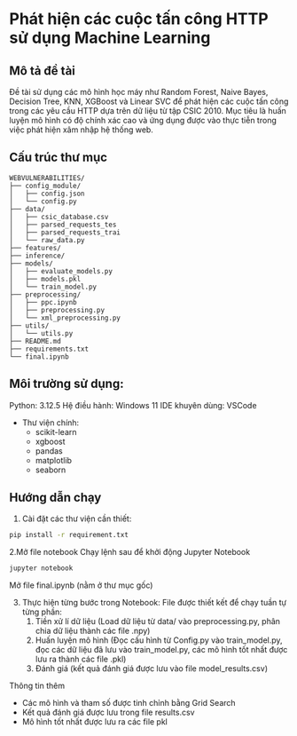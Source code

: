 # Phát hiện các cuộc tấn công HTTP sử dụng Machine Learning

## Mô tả đề tài

Đề tài sử dụng các mô hình học máy như Random Forest, Naive Bayes, Decision Tree, KNN, XGBoost và Linear SVC để phát hiện các cuộc tấn công trong các yêu cầu HTTP dựa trên dữ liệu từ tập CSIC 2010. Mục tiêu là huấn luyện mô hình có độ chính xác cao và ứng dụng được vào thực tiễn trong việc phát hiện xâm nhập hệ thống web.

## Cấu trúc thư mục

```text
WEBVULNERABILITIES/
├── config_module/
│   ├── config.json
│   └── config.py
├── data/
│   ├── csic_database.csv
│   ├── parsed_requests_tes
│   ├── parsed_requests_trai
│   └── raw_data.py
├── features/
├── inference/
├── models/
│   ├── evaluate_models.py
│   ├── models.pkl
│   └── train_model.py
├── preprocessing/
│   ├── ppc.ipynb
│   ├── preprocessing.py
│   └── xml_preprocessing.py
├── utils/
│   └── utils.py
├── README.md
├── requirements.txt
└── final.ipynb
```

## Môi trường sử dụng:
Python: 3.12.5
Hệ điều hành: Windows 11
IDE khuyên dùng: VSCode
* Thư viện chính:
    * scikit-learn
    * xgboost
    * pandas
    * matplotlib
    * seaborn

## Hướng dẫn chạy

1. Cài đặt các thư viện cần thiết:
```bash
pip install -r requirement.txt
```
2.Mở file notebook
Chạy lệnh sau để khởi động Jupyter Notebook
```bash
jupyter notebook
```
Mở file final.ipynb (nằm ở thư mục gốc)

3. Thực hiện từng bước trong Notebook:
File được thiết kết để chạy tuần tự từng phần:
    1. Tiền xử lí dữ liệu (Load dữ liệu từ data/ vào preprocessing.py, phân chia dữ liệu thành các file .npy)
    2. Huấn luyện mô hình (Đọc cấu hình từ Config.py vào train_model.py, đọc các dữ liệu đã lưu vào train_model.py, các mô hình tốt nhất được lưu ra thành các file .pkl)
    3. Đánh giá (kết quả đánh giá được lưu vào file model_results.csv)

Thông tin thêm 
* Các mô hình và tham số được tinh chỉnh bằng Grid Search
* Kết quả đánh giá được lưu trong file results.csv
* Mô hình tốt nhất được lưu ra các file pkl
